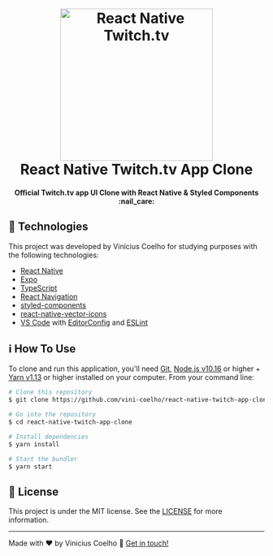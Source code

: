 <h1 align="center">
    <img alt="React Native Twitch.tv" width="300px" src="https://res.cloudinary.com/dhcpizhbr/image/upload/v1606341394/readme-assets/TwitchExtrudedWordmarkPurple_y3mimi.svg" />
    <br>
    React Native Twitch.tv App Clone
</h1>

<h4 align="center">
  Official Twitch.tv app UI Clone with React Native & Styled Components :nail_care:
</h4>

## :rocket: Technologies

This project was developed by Vinícius Coelho for studying purposes with the following technologies:

-  [React Native](https://reactnative.dev/)
-  [Expo](https://expo.io/)
-  [TypeScript](https://www.typescriptlang.org/)
-  [React Navigation](https://reactnavigation.org/)
-  [styled-components](https://www.styled-components.com/)
-  [react-native-vector-icons](https://github.com/oblador/react-native-vector-icons)
-  [VS Code][vc] with [EditorConfig][vceditconfig] and [ESLint][vceslint]

## :information_source: How To Use

To clone and run this application, you'll need [Git](https://git-scm.com), [Node.js v10.16][nodejs] or higher + [Yarn v1.13][yarn] or higher installed on your computer. From your command line:

```bash
# Clone this repository
$ git clone https://github.com/vini-coelho/react-native-twitch-app-clone

# Go into the repository
$ cd react-native-twitch-app-clone

# Install dependencies
$ yarn install

# Start the bundler
$ yarn start
```
## :memo: License

This project is under the MIT license. See the [LICENSE](./LICENSE) for more information.

---

Made with ♥ by Vinicius Coelho :wave: [Get in touch!](https://www.linkedin.com/in/viniciustcoelho/)

[nodejs]: https://nodejs.org/
[yarn]: https://yarnpkg.com/
[vc]: https://code.visualstudio.com/
[vceditconfig]: https://marketplace.visualstudio.com/items?itemName=EditorConfig.EditorConfig
[vceslint]: https://marketplace.visualstudio.com/items?itemName=dbaeumer.vscode-eslint
